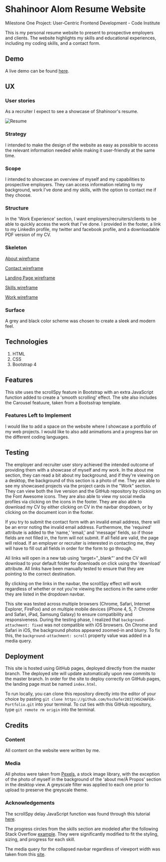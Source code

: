 # Shahinoor Alom Resume Website
Milestone One Project: User-Centric Frontend Development - Code Institute 

This is my personal resume website to present to prospective employers and clients. 
The website highlights my skills and educational experiences, including my coding skills, and a contact form.


## Demo
A live demo can be found [here](https://www.haleyschafer.com/).

## UX

### User stories

As a recruiter I expect to see a showcase of Shahinoor's resume.

![Resume](SCREENSHOT "Resume")

### Strategy
I intended to make the design of the website as easy as possible to access the relevant information needed while making it user-friendly at the same time.

### Scope
I intended to showcase an overview of myself and my capabilities to prospective employers. 
They can access information relating to my background, work I've done and my skills, with the option to contact me if they choose.

### Structure
In the 'Work Experience' section, I want employers/recruiters/clients to be able to quickly access the work that I've done. I provided in the footer, a link to my LinkedIn profile, my twitter and facebook profile, and a downloadable PDF version of my CV.

### Skeleton
[About wireframe]()

[Contact wireframe]()

[Landing Page wireframe]()

[Skills wireframe]()

[Work wireframe]()

### Surface
A grey and black color scheme was chosen to create a sleek and modern feel.

## Technologies
1. HTML
2. CSS
3. Bootstrap 4

## Features
This site uses the scrollSpy feature in Bootstrap with an extra JavaScript function added to create a 'smooth scrolling' effect. The site also includes the Carousel featuure, taken from a Bootsstrap template. 

### Features Left to Implement
I would like to add a space on the website where I showcase a portfolio of my web projects. I would like to also add animations and a progress bar on the different coding languages.  

## Testing
The employer and recruiter user story achieved the intended outcome of providing them with a showcase of myself and my work. In the about me section, they can read a bit about my background, and if they're viewing on a desktop, the background of this section is a photo of me. They are able to see my showcased projects via the project cards in the "Work" section. They can view both the live version and the GitHub repository by clicking on the Font Awesome icons. They are also able to view my social media profiles via clicking on the icons in the footer. They are also able to download my CV by either clicking on CV in the navbar dropdown, or by clicking on the document icon in the footer. 

If you try to submit the contact form with an invalid email address, there will be an error noting the invalid email address. Furthermore, the 'required' attribute is added to the 'name,' 'email,' and 'message' fields, so if those fields are not filled in, the form will not submit. If all field are valid, the page will reload. If an employer or recruiter is interested in contacting me, they will have to fill out all fields in order for the form to go through.

All links will open in a new tab using 'target="_blank"' and the CV will download to your default folder for downloads on click using the 'download' attribute. All links have been manually tested to ensure that they are pointing to the correct destination.

By clicking on the links in the navbar, the scrollSpy effect will work regardless of whether or not you're viewing the sections in the same order they are listed in the dropdown navbar. 

This site was tested across multiple browsers (Chrome, Safari, Internet Explorer, FireFox) and on multiple mobile devices (iPhone 4, 5, 7: Chrome and Safari, iPad, Samsung Galaxy) to ensure compatibility and responsiveness. During the testing phase, I realized that ```background-attachment: fixed``` was not compatible with iOS browsers. On Chrome and Safari in iOS, the background photos appeared zoomed-in and blurry. To fix this, the ```background-attachment: scroll``` property value was added in a media query.

## Deployment
This site is hosted using GitHub pages, deployed directly from the master branch. The deployed site will update automatically upon new commits to the master branch. In order for the site to deploy correctly on GitHub pages, the landing page must be named `index.html`.

To run locally, you can clone this repository directly into the editor of your choice by pasting `git clone https://github.com/hschafer2017/HSCHAFER-Portfolio.git` into your terminal. To cut ties with this GitHub repository, type `git remote rm origin` into the terminal.


## Credits

### Content
All content on the website were written by me. 

### Media

All photos were taken from [Pexels](https://www.pexels.com/), a stock image library, with the exception of the photo of myself in the background of the 'about me/À Propos' section in the desktop view. A greyscale filter was applied to each one prior to upload to preserve the greyscale theme. 

### Acknowledgements
The scrollSpy delay JavaScript function was found through this tutorial [here](https://www.abeautifulsite.net/smoothly-scroll-to-an-element-without-a-jquery-plugin-2).

The progress circles from the skills section are modeled after the following Stack Overflow [example](https://stackoverflow.com/questions/14222138/css-progress-circle). They were significantly modified to fit the styling, sizing, and progress for each skill.

The media query for the collapsed navbar regardless of viewport width was taken from this [site](https://www.codeply.com/go/iaM1zcNsQB/bootstrap-navbar-always-collapsed).